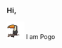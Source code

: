 ### Hi,
<img src="https://github.com/PogoDigitalism/PogoDigitalism/blob/main/ezgif-2-0b0e869a24.gif?raw=true" width="40" height="40"> I am Pogo
